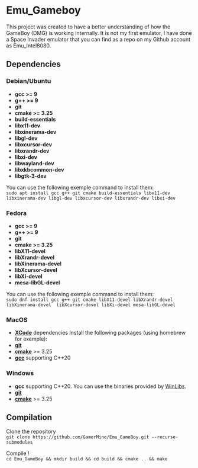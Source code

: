 # Emu_Gameboy

This project was created to have a better understanding of how the GameBoy (DMG) is working internally.
It is not my first emulator, I have done a Space Invader emulator that you can find as a repo on my Github account
as Emu_Intel8080.

## Dependencies

### Debian/Ubuntu
- **gcc >= 9** 
- **g++ >= 9**
- **git**
- **cmake >= 3.25** 
- **build-essentials** 
- **libx11-dev** 
- **libxinerama-dev** 
- **libgl-dev**
- **libxcursor-dev** 
- **libxrandr-dev** 
- **libxi-dev**
- **libwayland-dev**
- **libxkbcommon-dev**
- **libgtk-3-dev**

You can use the following exemple command to install them:<br>
`sudo apt install gcc g++ git cmake build-essentials libx11-dev libxinerama-dev libgl-dev
libxcursor-dev libxrandr-dev libxi-dev`

### Fedora
- **gcc >= 9**
- **g++ >= 9**
- **git**
- **cmake >= 3.25**
- **libX11-devel** 
- **libXrandr-devel** 
- **libXinerama-devel** 
- **libXcursor-devel** 
- **libXi-devel** 
- **mesa-libGL-devel**

You can use the following exemple command to install them:<br>
`sudo dnf install gcc g++ git cmake libX11-devel libXrandr-devel libXinerama-devel 
libXcursor-devel libXi-devel mesa-libGL-devel`

### MacOS
- [**XCode**](https://apps.apple.com/fr/app/xcode/id497799835?mt=12) dependencies
Install the following packages (using homebrew for exemple):
- [**git**](https://formulae.brew.sh/formula/git#default)
- [**cmake**](https://formulae.brew.sh/formula/cmake#default) >= 3.25
- [**gcc**](https://formulae.brew.sh/formula/gcc#default) supporting C++20

### Windows
- **gcc** supporting C++20. You can use the binaries provided by [WinLibs](https://winlibs.com).<br>
- [**git**](https://git-scm.com/downloads)
- [**cmake**](https://cmake.org/download/) >= 3.25

## Compilation
Clone the repository<br>
`git clone https://github.com/GamerMine/Emu_GameBoy.git --recurse-submodules`

Compile !<br>
`cd Emu_GameBoy && mkdir build && cd build && cmake .. && make`
